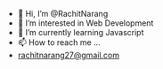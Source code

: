 - 👋 Hi, I’m @RachitNarang
- 👀 I’m interested in Web Development
- 🌱 I’m currently learning Javascript
- 📫 How to reach me ...
- rachitnarang27@gmail.com

<!---
RachitNarang/RachitNarang is a ✨ special ✨ repository because its `README.md` (this file) appears on your GitHub profile.
You can click the Preview link to take a look at your changes.
--->
